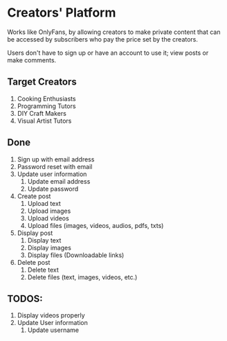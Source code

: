 # Creators' Platform

Works like OnlyFans, by allowing creators to make private content that can be accessed by subscribers who pay the price set by the creators.

Users don't have to sign up or have an account to use it; view posts or make comments.

## Target Creators

1.  Cooking Enthusiasts
2.  Programming Tutors
3.  DIY Craft Makers
4.  Visual Artist Tutors

## Done

1.  Sign up with email address
2.  Password reset with email
3.  Update user information
    1. Update email address
    2. Update password
4.  Create post
    1. Upload text
    2. Upload images
    3. Upload videos
    4. Upload files (images, videos, audios, pdfs, txts)
5.  Display post
    1. Display text
    2. Display images
    3. Display files (Downloadable links)
6.  Delete post
    1. Delete text
    2. Delete files (text, images, videos, etc.)

## TODOS:

1.  Display videos properly
2.  Update User information
    1. Update username
